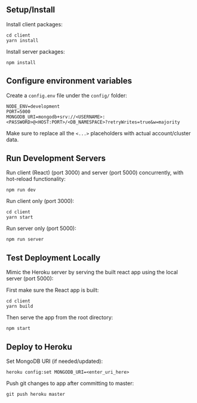 ## Setup/Install
Install client packages:
```
cd client
yarn install
```

Install server packages:
```
npm install
```

## Configure environment variables
Create a `config.env` file under the `config/` folder:
```
NODE_ENV=development
PORT=5000
MONGODB_URI=mongodb+srv://<USERNAME>:<PASSWORD>@<HOST:PORT>/<DB_NAMESPACE>?retryWrites=true&w=majority
```
Make sure to replace all the `<...>` placeholders with actual account/cluster data.

## Run Development Servers
Run client (React) (port 3000) and server (port 5000) concurrently, with hot-reload functionality:
```
npm run dev
```

Run client only (port 3000):
```
cd client
yarn start
```

Run server only (port 5000):
```
npm run server
```

## Test Deployment Locally
Mimic the Heroku server by serving the built react app using the local server (port 5000):

First make sure the React app is built:
```
cd client
yarn build
```

Then serve the app from the root directory:
```
npm start
```

## Deploy to Heroku
Set MongoDB URI (if needed/updated):
```
heroku config:set MONGODB_URI=<enter_uri_here>
```

Push git changes to app after committing to master:
```
git push heroku master
```
